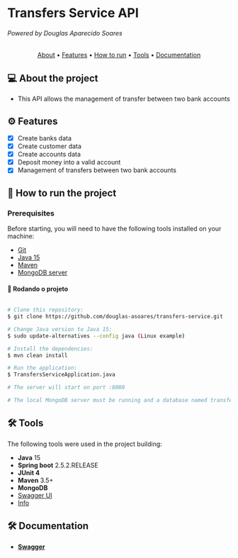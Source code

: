 # Transfers Service API

###### Powered by Douglas Aparecido Soares

<p align="center">
 <a href="#-about-the-project">About</a> •
 <a href="#-features">Features</a> •
 <a href="#-how-to-run-the-project">How to run</a> • 
 <a href="#-tools">Tools</a> • 
 <a href="#-documentation">Documentation</a> 
</p>

## 💻 About the project

- This API allows the management of transfer between two bank accounts

## ⚙️ Features

- [x] Create banks data
- [x] Create customer data
- [x] Create accounts data
- [x] Deposit money into a valid account
- [x] Management of transfers between two bank accounts

## 🚀 How to run the project

### Prerequisites

Before starting, you will need to have the following tools installed on your machine:

- [Git](https://git-scm.com)
- [Java 15](https://openjdk.java.net/projects/jdk/15/)
- [Maven](https://maven.apache.org/install.html)
- [MongoDB server](https://www.mongodb.com/docs/v4.4/installation/)

#### 🎲 Rodando o projeto

```bash

# Clone this repository:
$ git clone https://github.com/douglas-asoares/transfers-service.git

# Change Java version to Java 15:
$ sudo update-alternatives --config java (Linux example)

# Install the dependencies:
$ mvn clean install

# Run the application:
$ TransfersServiceApplication.java

# The server will start on port :8080

# The local MongoDB server must be running and a database named transfers-service must be created in your local database

```

## 🛠 Tools

The following tools were used in the project building:

- **Java** 15
- **Spring boot** 2.5.2.RELEASE
- **JUnit 4**
- **Maven** 3.5+
- **MongoDB**
- [Swagger UI](https://swagger.io/tools/swagger-ui/)
- [Info](http://localhost:8080/actuator/info)

## 🛠 Documentation

- **[Swagger](http://localhost:8080/swagger-ui.html)**

